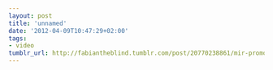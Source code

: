 ```yaml
---
layout: post
title: 'unnamed'
date: '2012-04-09T10:47:29+02:00'
tags:
- video
tumblr_url: http://fabiantheblind.tumblr.com/post/20770238861/mir-promo-a-by-peder-norrby-trapcode-mir-is-a-new
---
```


